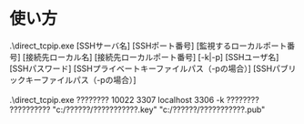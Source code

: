 # 使い方
.\direct_tcpip.exe [SSHサーバ名] [SSHポート番号] [監視するローカルポート番号] [接続先ローカル名] [接続先ローカルポート番号] [-k|-p] [SSHユーザ名] [SSHパスワード] [SSHプライベートキーファイルパス（-pの場合）] [SSHパブリックキーファイルパス（-pの場合）]<br>
<br>
.\direct_tcpip.exe ???????? 10022 3307 localhost 3306 -k ???????? ?????????? "c:/??????/???????????.key" "c:/??????/???????????.pub"
